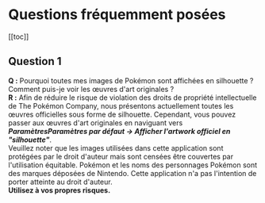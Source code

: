 # Questions fréquemment posées
[[toc]]
## Question 1
**Q :** Pourquoi toutes mes images de Pokémon sont affichées en silhouette ? Comment puis-je voir les œuvres d'art originales ? \
**R :** Afin de réduire le risque de violation des droits de propriété intellectuelle de The Pokémon Company, nous présentons actuellement toutes les œuvres officielles sous forme de silhouette. Cependant, vous pouvez passer aux œuvres d'art originales en naviguant vers **_ParamètresParamètres par défaut -> Afficher l'artwork officiel en "silhouette"_**. \
Veuillez noter que les images utilisées dans cette application sont protégées par le droit d'auteur mais sont censées être couvertes par l'utilisation équitable. Pokémon et les noms des personnages Pokémon sont des marques déposées de Nintendo. Cette application n'a pas l'intention de porter atteinte au droit d'auteur. \
**Utilisez à vos propres risques.**
